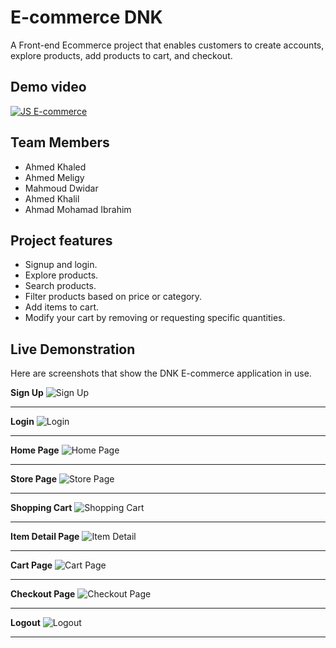 # E-commerce DNK
A Front-end Ecommerce project that enables customers to create accounts, explore products, add products to cart, and checkout.

## Demo video
[![JS E-commerce](https://img.youtube.com/vi/MKbgfboRp3Q/0.jpg)](https://www.youtube.com/watch?v=MKbgfboRp3Q)

## Team Members
* Ahmed Khaled
* Ahmed Meligy
* Mahmoud Dwidar
* Ahmed Khalil
* Ahmad Mohamad Ibrahim


## Project features
- Signup and login.
- Explore products.
- Search products.
- Filter products based on price or category.
- Add items to cart.
- Modify your cart by removing or requesting specific quantities.

## Live Demonstration
Here are screenshots that show the DNK E-commerce application in use.

**Sign Up**
![Sign Up](https://github.com/mahmouddwidar/mahmouddwidar/assets/31744978/e5623246-a3d6-465d-990d-55a75f486a61 "Sign Up")

---

**Login**
![Login](https://github.com/mahmouddwidar/mahmouddwidar/assets/31744978/e4541660-fb78-40fb-a04a-8c83db6bbf9f "Login")

---

**Home Page**
![Home Page](https://github.com/mahmouddwidar/mahmouddwidar/assets/31744978/fac6c156-b62a-4fda-a556-cbe1073a3858 "Home Page")

---

**Store Page**
![Store Page](https://github.com/mahmouddwidar/mahmouddwidar/assets/31744978/2b8bb000-6238-4995-9daa-0234f4bf89fa "Store Page")

---

**Shopping Cart**
![Shopping Cart](https://github.com/mahmouddwidar/mahmouddwidar/assets/31744978/a1f3e92b-6b72-494c-ad66-f59d9f8f0ede "Shopping Cart")

---

**Item Detail Page**
![Item Detail](https://github.com/mahmouddwidar/mahmouddwidar/assets/31744978/676044f7-a838-40d0-baa6-17e5ab87dccd "Optional Title")

---

**Cart Page**
![Cart Page](https://github.com/mahmouddwidar/mahmouddwidar/assets/31744978/bb8b8305-72bf-4da1-9a50-0788a14dd815 "Cart Page")

---

**Checkout Page**
![Checkout Page](https://github.com/mahmouddwidar/mahmouddwidar/assets/31744978/7b84dec8-786c-4ea2-a1fe-7010be980bb7 "Checkout Page")

---

**Logout**
![Logout](https://github.com/mahmouddwidar/mahmouddwidar/assets/31744978/36b6f8d6-3021-4a71-b039-5bda12a2dfca "Logout")

---
